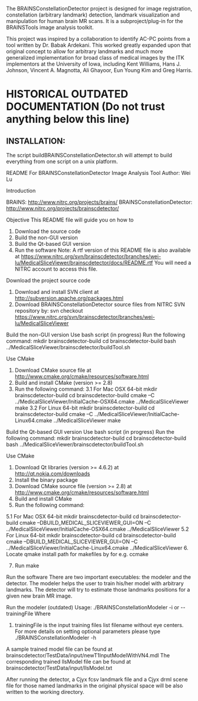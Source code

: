 The BRAINSConstellationDetector project is designed for image registration, constellation (arbitrary landmark) detection, landmark visualization and manipulation for human brain MR scans. It is a subproject/plug-in for the BRAINSTools image analysis toolkit.

This project was inspired by a collaboration to identify AC-PC points from a tool written by Dr. Babak Ardekani.  This worked greatly expanded upon that original concept to allow for arbitrary landmarks and much more generalized implementation for broad class of medical images by the ITK implementors at the University of Iowa, including Kent Williams, Hans J. Johnson, Vincent A. Magnotta, Ali Ghayoor, Eun Young Kim and Greg Harris.

HISTORICAL OUTDATED DOCUMENTATION (Do not trust anything below this line)
=================================

INSTALLATION:
------------
The script buildBRAINSConstellationDetector.sh will attempt to build everything from one script on a unix platform.

README For BRAINSConstellationDetector Image Analysis Tool
Author: Wei Lu

Introduction

BRAINS:
http://www.nitrc.org/projects/brains/
BRAINSConstellationDetector:
http://www.nitrc.org/projects/brainscdetector/

Objective
This README file will guide you on how to
1.  Download the source code
2.  Build the non-GUI version
3.  Build the Qt-based GUI version
4.  Run the software
Note:
A rtf version of this README file is also available at
https://www.nitrc.org/svn/brainscdetector/branches/wei-lu/MedicalSliceViewer/brainscdetector/docs/README.rtf
You will need a NITRC account to access this file.

Download the project source code
1.  Download and install SVN client at
http://subversion.apache.org/packages.html
2.  Download BRAINSConstellationDetector source files from NITRC SVN repository by:
svn checkout https://www.nitrc.org/svn/brainscdetector/branches/wei-lu/MedicalSliceViewer

Build the non-GUI version
Use bash script (in progress)
Run the following command:
mkdir brainscdetector-build
cd brainscdetector-build
bash ../MedicalSliceViewer/brainscdetector/buildTool.sh

Use CMake
1.  Download CMake source file at
http://www.cmake.org/cmake/resources/software.html
2.  Build and install CMake (version >= 2.8)
3.  Run the following command:
3.1  For Mac OSX 64-bit
mkdir brainscdetector-build
cd brainscdetector-build
cmake –C ../MedicalSliceViewer/InitialCache-OSX64.cmake ../MedicalSliceViewer
make
3.2  For Linux 64-bit
mkdir brainscdetector-build
cd brainscdetector-build
cmake –C ../MedicalSliceViewer/InitialCache-Linux64.cmake ../MedicalSliceViewer
make

Build the Qt-based GUI version
Use bash script (in progress)
Run the following command:
mkdir brainscdetector-build
cd brainscdetector-build
bash ../MedicalSliceViewer/brainscdetector/buildTool.sh

Use CMake
1.  Download Qt libraries (version >= 4.6.2) at
http://qt.nokia.com/downloads
2.  Install the binary package
3.  Download CMake source file (version >= 2.8) at
http://www.cmake.org/cmake/resources/software.html
4.  Build and install CMake
5.  Run the following command:

5.1  For Mac OSX 64-bit
mkdir brainscdetector-build
cd brainscdetector-build
cmake –DBUILD_MEDICAL_SLICEVIEWER_GUI=ON –C ../MedicalSliceViewer/InitialCache-OSX64.cmake ../MedicalSliceViewer
5.2  For Linux 64-bit
mkdir brainscdetector-build
cd brainscdetector-build
cmake –DBUILD_MEDICAL_SLICEVIEWER_GUI=ON –C ../MedicalSliceViewer/InitialCache-Linux64.cmake ../MedicalSliceViewer
6.  Locate qmake install path for makefiles by for e.g. ccmake

7.  Run make

Run the software
There are two important executables: the modeler and the detector. The modeler helps the user to train his/her model with arbitrary landmarks. The detector will try to estimate those landmarks positions for a given new brain MR image.

Run the modeler (outdated)
Usage:
./BRAINSConstellationModeler
-i <trainingFile> or --trainingFile <trainingFile>
Where
1.  trainingFile is the input training files list filename without eye centers.
For more details on setting optional parameters please type ./BRAINSConstellationModeler -h


A sample trained model file can be found at
brainscdetector/TestData/input/newT1InputModelWithVN4.mdl
The corresponding trained llsModel file can be found at
brainscdetector/TestData/input/llsModel.txt


After running the detector, a Cjyx fcsv landmark file and a Cjyx drml scene file for those named landmarks in the original physical space will be also written to the working directory.
